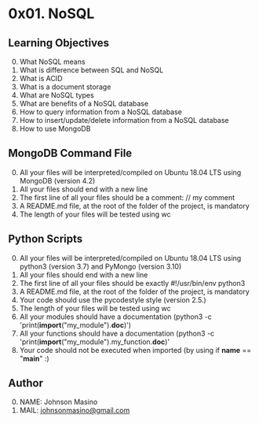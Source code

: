 # 0x01. NoSQL

## Learning Objectives
0. What NoSQL means
1. What is difference between SQL and NoSQL
2. What is ACID
3. What is a document storage
4. What are NoSQL types
5. What are benefits of a NoSQL database
6. How to query information from a NoSQL database
7. How to insert/update/delete information from a NoSQL database
8. How to use MongoDB

## MongoDB Command File
0. All your files will be interpreted/compiled on Ubuntu 18.04 LTS using MongoDB (version 4.2)
1. All your files should end with a new line
2. The first line of all your files should be a comment: // my comment
3. A README.md file, at the root of the folder of the project, is mandatory
4. The length of your files will be tested using wc

## Python Scripts
0. All your files will be interpreted/compiled on Ubuntu 18.04 LTS using python3 (version 3.7) and PyMongo (version 3.10)
1. All your files should end with a new line
2. The first line of all your files should be exactly #!/usr/bin/env python3
3. A README.md file, at the root of the folder of the project, is mandatory
4. Your code should use the pycodestyle style (version 2.5.)
5. The length of your files will be tested using wc
6. All your modules should have a documentation (python3 -c 'print(__import__("my_module").__doc__)')
7. All your functions should have a documentation (python3 -c 'print(__import__("my_module").my_function.__doc__)'
8. Your code should not be executed when imported (by using if __name__ == "__main__" :)

## Author
0. NAME: Johnson Masino
1. MAIL: johnsonmasino@gmail.com
